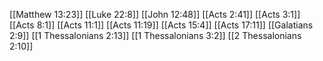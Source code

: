 [[Matthew 13:23]]
[[Luke 22:8]]
[[John 12:48]]
[[Acts 2:41]]
[[Acts 3:1]]
[[Acts 8:1]]
[[Acts 11:1]]
[[Acts 11:19]]
[[Acts 15:4]]
[[Acts 17:11]]
[[Galatians 2:9]]
[[1 Thessalonians 2:13]]
[[1 Thessalonians 3:2]]
[[2 Thessalonians 2:10]]
